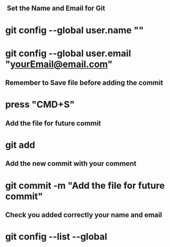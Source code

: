##  Set the Name and Email for Git
#   git config --global user.name "<your name>"
#   git config --global user.email "<yourEmail@email.com>"

## Remember to Save file before adding the commit
#   press "CMD+S"

## Add the file for future commit
#   git add <fileName>

## Add the new commit with your comment
#   git commit -m "Add the file for future commit"

## Check you added correctly your name and email
#   git config --list --global
